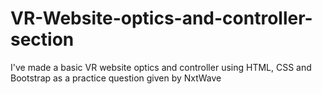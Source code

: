 # VR-Website-optics-and-controller-section
I've made a basic VR website optics and controller using HTML, CSS and Bootstrap as a practice question given by NxtWave
